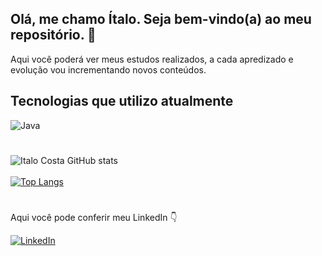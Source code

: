 ## Olá, me chamo Ítalo. Seja bem-vindo(a) ao meu repositório. 👋
Aqui você poderá ver meus estudos realizados, a cada apredizado e evolução vou incrementando novos conteúdos.

## Tecnologias que utilizo atualmente

![Java](https://img.shields.io/badge/Java-ED8B00?style=for-the-badge&logo=java&logoColor=white)
#
![Italo Costa GitHub stats](https://github-readme-stats.vercel.app/api?username=italocostta&show_icons=true&theme=dark) </br></br>
[![Top Langs](https://github-readme-stats.vercel.app/api/top-langs/?username=italocostta&layout=compact)](https://github.com/anuraghazra/github-readme-stats)
#
Aqui você pode conferir meu LinkedIn 👇

[![LinkedIn](https://img.shields.io/badge/LinkedIn-0077B5?style=for-the-badge&logo=linkedin&logoColor=white)](https://www.linkedin.com/in/italocostta/)
